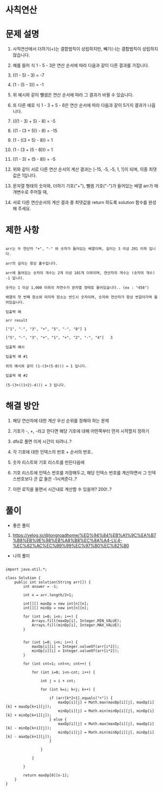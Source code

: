 # 사칙연산

# 문제 설명

1. 사칙연산에서 더하기(+)는 결합법칙이 성립하지만, 빼기(-)는 결합법칙이 성립하지 않습니다.

2. 예를 들어 식 1 - 5 - 3은 연산 순서에 따라 다음과 같이 다른 결과를 가집니다.

3. ((1 - 5) - 3) = -7

4. (1 - (5 - 3)) = -1

5. 위 예시와 같이 뺄셈은 연산 순서에 따라 그 결과가 바뀔 수 있습니다.

6. 또 다른 예로 식 1 - 3 + 5 - 8은 연산 순서에 따라 다음과 같이 5가지 결과가 나옵니다.

7. (((1 - 3) + 5) - 8) = -5

8. ((1 - (3 + 5)) - 8) = -15

9. (1 - ((3 + 5) - 8)) = 1

10. (1 - (3 + (5 - 8))) = 1

11. ((1 - 3) + (5 - 8)) = -5

12. 위와 같이 서로 다른 연산 순서의 계산 결과는 [-15, -5, -5, 1, 1]이 되며, 이중 최댓값은 1입니다.

13. 문자열 형태의 숫자와, 더하기 기호("+"), 뺄셈 기호("-")가 들어있는 배열 arr가 매개변수로 주어질 때,

14. 서로 다른 연산순서의 계산 결과 중 최댓값을 return 하도록 solution 함수를 완성해 주세요.

# 제한 사항

```

arr는 두 연산자 "+", "-" 와 숫자가 들어있는 배열이며, 길이는 3 이상 201 이하 입니다.

arr의 길이는 항상 홀수입니다.

arr에 들어있는 숫자의 개수는 2개 이상 101개 이하이며, 연산자의 개수는 (숫자의 개수) -1 입니다.

숫자는 1 이상 1,000 이하의 자연수가 문자열 형태로 들어있습니다.. (ex : "456")

배열의 첫 번째 원소와 마지막 원소는 반드시 숫자이며, 숫자와 연산자가 항상 번갈아가며 들어있습니다.

입출력 예

arr	result

["1", "-", "3", "+", "5", "-", "8"]	1

["5", "-", "3", "+", "1", "+", "2", "-", "4"]	3

입출력 예시

입출력 예 #1

위의 예시와 같이 (1-(3+(5-8))) = 1 입니다.

입출력 예 #2

(5-(3+((1+2)-4))) = 3 입니다.

```

# 해결 방안

1. 해당 연산자에 대한 계산 우선 순위를 정해야 하는 문제

2. 기호가 -, +, -라고 한다면 해당 기호에 대해 어떤쪽부터 먼저 시작할지 정하기

3. dfs로 풀면 이게 시간이 되려나..?

4. 각 기호에 대한 인덱스의 번호 + 순서의 번호..

5. 숫자 리스트와 기호 리스트를 만든다음에

6. 기호 리스트에 인덱스 번호를 저장해두고, 해당 인덱스 번호를 계산하면서 그 인덱스번호보다 큰 값 들은 -1시켜준다..?

7. 이런 로직을 돌면서 시간내로 계산할 수 있을까? 200!..?

# 풀이

- 좋은 풀이

1. https://velog.io/@longroadhome/%ED%94%84%EB%A1%9C%EA%B7%B8%EB%9E%98%EB%A8%B8%EC%8A%A4-LV.4-%EC%82%AC%EC%B9%99%EC%97%B0%EC%82%B0

- 나의 풀이

```

import java.util.*;

class Solution {
    public int solution(String arr[]) {
        int answer = -1;
        
        int n = arr.length/2+1;
        
        int[][] maxDp = new int[n][n];
        int[][] minDp = new int[n][n];
        
        for (int i=0; i<n; i++) {
            Arrays.fill(maxDp[i], Integer.MIN_VALUE);
            Arrays.fill(minDp[i], Integer.MAX_VALUE);
        }
        
        
        for (int i=0; i<n; i++) {
            maxDp[i][i] = Integer.valueOf(arr[i*2]);
            minDp[i][i] = Integer.valueOf(arr[i*2]);
        }
        
        for (int cnt=1; cnt<n; cnt++) {
            
            for (int i=0; i<n-cnt; i++) {
                
                int j = i + cnt;
                
                for (int k=i; k<j; k++) {
                    
                    if (arr[k*2+1].equals("+")) {
                        maxDp[i][j] = Math.max(maxDp[i][j], maxDp[i][k] + maxDp[k+1][j]);
                        minDp[i][j] = Math.min(minDp[i][j], minDp[i][k] + minDp[k+1][j]);
                    } else {
                        maxDp[i][j] = Math.max(maxDp[i][j], maxDp[i][k] - minDp[k+1][j]);
                        minDp[i][j] = Math.min(minDp[i][j], minDp[i][k] - maxDp[k+1][j]);
                    }
                    
                }
                
            }
            
        }
        
        return maxDp[0][n-1];
    }
}



```